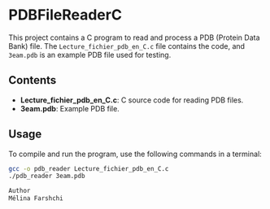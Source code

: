 # PDBFileReaderC
This project contains a C program to read and process a PDB (Protein Data Bank) file. The `Lecture_fichier_pdb_en_C.c` file contains the code, and `3eam.pdb` is an example PDB file used for testing.

## Contents

- **Lecture_fichier_pdb_en_C.c**: C source code for reading PDB files.
- **3eam.pdb**: Example PDB file.

## Usage

To compile and run the program, use the following commands in a terminal:

```bash
gcc -o pdb_reader Lecture_fichier_pdb_en_C.c
./pdb_reader 3eam.pdb

Author
Mélina Farshchi 
